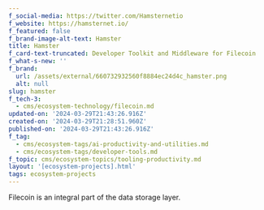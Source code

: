```yaml
---
f_social-media: https://twitter.com/Hamsternetio
f_website: https://hamsternet.io/
f_featured: false
f_brand-image-alt-text: Hamster
title: Hamster
f_card-text-truncated: Developer Toolkit and Middleware for Filecoin
f_what-s-new: ''
f_brand:
  url: /assets/external/660732932560f8884ec24d4c_hamster.png
  alt: null
slug: hamster
f_tech-3:
  - cms/ecosystem-technology/filecoin.md
updated-on: '2024-03-29T21:43:26.916Z'
created-on: '2024-03-29T21:28:51.960Z'
published-on: '2024-03-29T21:43:26.916Z'
f_tag:
  - cms/ecosystem-tags/ai-productivity-and-utilities.md
  - cms/ecosystem-tags/developer-tools.md
f_topic: cms/ecosystem-topics/tooling-productivity.md
layout: '[ecosystem-projects].html'
tags: ecosystem-projects
---
```


Filecoin is an integral part of the data storage layer.

